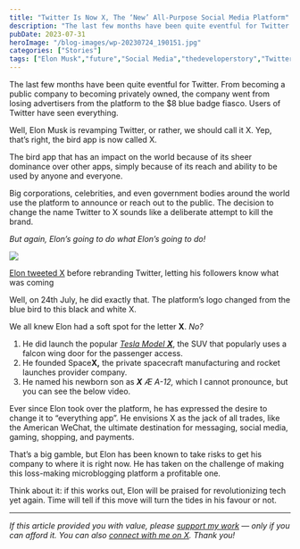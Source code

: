 ```yaml
---
title: "Twitter Is Now X, The ‘New’ All-Purpose Social Media Platform"
description: "The last few months have been quite eventful for Twitter. From becoming a public company to becoming privately owned, the company went from losing advertisers from the platform to the $8 blue badge fiasco. Users of Twitter have seen everything. Well, Elon Musk is revamping Twitter, or rather, we should call it X. Yep, that’s [&hellip;]"
pubDate: 2023-07-31
heroImage: "/blog-images/wp-20230724_190151.jpg"
categories: ["Stories"]
tags: ["Elon Musk","future","Social Media","thedeveloperstory","Twitter","X"]
---
```


The last few months have been quite eventful for Twitter. From becoming a public company to becoming privately owned, the company went from losing advertisers from the platform to the $8 blue badge fiasco. Users of Twitter have seen everything.

Well, Elon Musk is revamping Twitter, or rather, we should call it X. Yep, that’s right, the bird app is now called X.

The bird app that has an impact on the world because of its sheer dominance over other apps, simply because of its reach and ability to be used by anyone and everyone.

Big corporations, celebrities, and even government bodies around the world use the platform to announce or reach out to the public. The decision to change the name Twitter to X sounds like a deliberate attempt to kill the brand.

_But again, Elon’s going to do what Elon’s going to do!_

![](https://thedeveloperstory.com/wp-content/uploads/2023/07/screely-1690827122799.png)

[Elon tweeted X](https://twitter.com/elonmusk/status/1683301504248061952) before rebranding Twitter, letting his followers know what was coming

Well, on 24th July, he did exactly that. The platform’s logo changed from the blue bird to this black and white X.

We all knew Elon had a soft spot for the letter **X**. _No?_

1. He did launch the popular [_Tesla Model_ **_X_**](https://www.tesla.com/modelx), the SUV that popularly uses a falcon wing door for the passenger access.  
2. He founded Space**X,** the private spacecraft manufacturing and rocket launches provider company.  
3. He named his newborn son as **_X_** _Æ A-12,_ which I cannot pronounce, but you can see the below video.

Ever since Elon took over the platform, he has expressed the desire to change it to “everything app”. He envisions X as the jack of all trades, like the American WeChat, the ultimate destination for messaging, social media, gaming, shopping, and payments.

That’s a big gamble, but Elon has been known to take risks to get his company to where it is right now. He has taken on the challenge of making this loss-making microblogging platform a profitable one.

Think about it: if this works out, Elon will be praised for revolutionizing tech yet again. Time will tell if this move will turn the tides in his favour or not.

* * *

_If this article provided you with value, please_ [_support my work_](https://buymeacoffee.com/viveknaskar) _— only if you can afford it. You can also_ [_connect with me on X_](https://x.com/vivek_naskar)_. Thank you!_